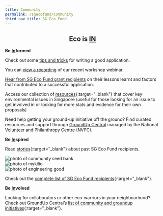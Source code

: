 ```yaml
---
title: Community
permalink: /sgecofund/community
third_nav_title: SG Eco Fund
---
```


 <center><h2>Eco is <b><u>IN</u></b></h2></center>

<p><b>Be <u>In</u>formed</b></p>

Check out some <a href="/resources/SG Eco Fund GC3 briefing deck 2022.pdf">tips and tricks</a> for writing a good application.

You can <a href="https://youtu.be/ousYLD2ehVg">view a recording</a> of our recent workshop webinar. 

<a href="https://youtu.be/Vd5HCvYFPAg">Hear from SG Eco Fund grant recipients</a> on their lessons learnt and factors that contributed to a successful application.

Access our collection of [resources](/resources/){:target="_blank"} that cover key environmental issues in Singapore (useful for those looking for an issue to get involved in or looking for more stats and evidence for their own proposals)

Need help getting your ground-up initiative off the ground? Find curated resources and support through <a href="https://www.groundupcentral.sg" target="_blank">GroundUp Central</a> managed by the National Volunteer and Philanthropy Centre (NVPC).
 

<!--View the [slides](/resources/SG-Eco-Fund-workshop-slides.pdf){:target="_blank"} presented at our workshop.

View the [list of projects](/resources/awarded-projects.pdf){:target="_blank"} that were awarded in the first grant call back in May 2021.

Watch this recording of the SG Eco Fund Workshop to learn tips on crafting a good proposal:

<iframe title="SG Eco Fund Workshop" width="560" height="315" src="https://www.youtube.com/embed/ld5pez-3b2g" title="YouTube video player" frameborder="0" allow="accelerometer; clipboard-write; encrypted-media; gyroscope; picture-in-picture" allowfullscreen></iframe>

View the SG Eco Fund [Press Release]() -->

<b>Be <u>In</u>spired</b>

Read [stories](https://medium.com/greenplan/tagged/sg-eco-fund){:target="_blank"} about past SG Eco Fund recipients.

<img src="/files/sgecofund/sgeco-community-seed-bank.jpeg" alt="photo of community seed bank"><br>
<img src="/files/sgecofund/sgeco-mykilio.jpeg" alt="photo of mykilio"><br>
<img src="/files/sgecofund/sgeco-engineering-good.jpg" alt="photo of engineering good">

Check out the [complete list of SG Eco Fund recipients](/files/sgecofund/SGEF-GC1-4-(Sprout2)-awarded-projects-(public).pdf){:target="_blank"}.

<b>Be <u>In</u>volved</b>
 
Looking for collaborators or other eco-warriors in your neighbourhood? Check out GroundUp Central’s [list of community and groundup initiatives](https://www.groundupcentral.sg/collaborate){:target="_blank"}.
 

